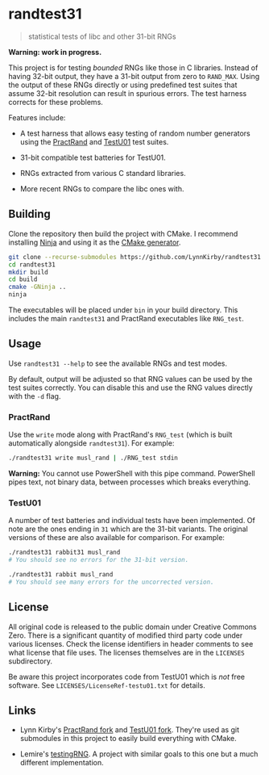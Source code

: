<!-- SPDX-License-Identifier: CC0-1.0 -->
<!-- SPDX-FileCopyrightText: 2020 Lynn Kirby -->

# randtest31
> statistical tests of libc and other 31-bit RNGs

**Warning: work in progress.**

This project is for testing *bounded* RNGs like those in C libraries. Instead of
having 32-bit output, they have a 31-bit output from zero to `RAND_MAX`. Using
the output of these RNGs directly or using predefined test suites that assume
32-bit resolution can result in spurious errors. The test harness corrects for
these problems.

Features include:

* A test harness that allows easy testing of random number generators using the
  [PractRand][] and [TestU01][] test suites.

* 31-bit compatible test batteries for TestU01.

* RNGs extracted from various C standard libraries.

* More recent RNGs to compare the libc ones with.

## Building

Clone the repository then build the project with CMake. I recommend installing
[Ninja][] and using it as the [CMake generator][].

```sh
git clone --recurse-submodules https://github.com/LynnKirby/randtest31
cd randtest31
mkdir build
cd build
cmake -GNinja ..
ninja
```

The executables will be placed under `bin` in your build directory. This
includes the main `randtest31` and PractRand executables like `RNG_test`.

## Usage

Use `randtest31 --help` to see the available RNGs and test modes.

By default, output will be adjusted so that RNG values can be used by the test
suites correctly. You can disable this and use the RNG values directly with the
`-d` flag.

### PractRand

Use the `write` mode along with PractRand's `RNG_test` (which is built
automatically alongside `randtest31`). For example:

```sh
./randtest31 write musl_rand | ./RNG_test stdin
```

**Warning:** You cannot use PowerShell with this pipe command. PowerShell pipes text, not
binary data, between processes which breaks everything.

### TestU01

A number of test batteries and individual tests have been implemented. Of note
are the ones ending in `31` which are the 31-bit variants. The original versions
of these are also available for comparison. For example:

```sh
./randtest31 rabbit31 musl_rand
# You should see no errors for the 31-bit version.

./randtest31 rabbit musl_rand
# You should see many errors for the uncorrected version.
```

## License

All original code is released to the public domain under Creative Commons Zero.
There is a significant quantity of modified third party code under various
licenses. Check the license identifiers in header comments to see what license
that file uses. The licenses themselves are in the `LICENSES` subdirectory.

Be aware this project incorporates code from TestU01 which is *not* free
software. See `LICENSES/LicenseRef-testu01.txt` for details.

## Links

* Lynn Kirby's [PractRand fork][] and [TestU01 fork][]. They're used as git
  submodules in this project to easily build everything with CMake.

* Lemire's [testingRNG][]. A project with similar goals to this one but a much
  different implementation.

[PractRand]: http://pracrand.sourceforge.net/
[TestU01]: http://simul.iro.umontreal.ca/testu01/tu01.html
[Ninja]: https://ninja-build.org/
[CMake generator]: https://cmake.org/cmake/help/latest/generator/Ninja.html
[PractRand fork]: https://github.com/LynnKirby/PractRand
[TestU01 fork]: https://github.com/LynnKirby/TestU01
[testingRNG]: https://github.com/lemire/testingRNG
